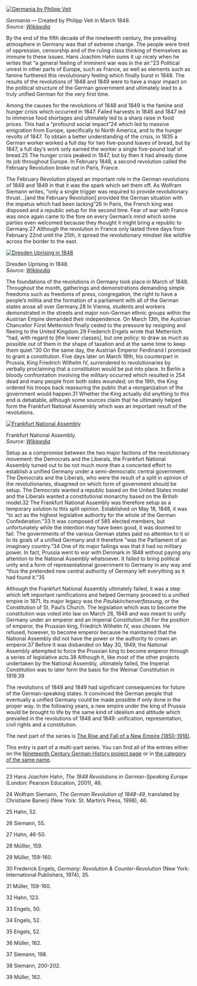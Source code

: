 [![Germania by Philipp Veit](392px-Image_Germania_painting.jpg "Germania by Philipp Veit")](https://i0.wp.com/www.historyrhymes.info/wp-content/uploads/2010/04/392px-Image_Germania_painting.jpg?ssl=1)

*Germania* — Created by Philipp Veit in March 1848.  
*Source: [Wikipedia](http://en.wikipedia.org/wiki/File:Image_Germania_\(painting\).jpg)*

By the end of the fifth decade of the nineteenth century, the prevailing atmosphere in Germany was that of extreme change. The people were tired of oppression, censorship and of the ruling class thinking of themselves as immune to these issues. Hans Joachim Hahn sums it up nicely when he writes that “a general feeling of imminent war was in the air.”23 Political unrest in other parts of Europe, such as France, as well as elements such as famine furthered this revolutionary feeling which finally burst in 1848. The results of the revolutions of 1848 and 1849 were to have a major impact on the political structure of the German government and ultimately lead to a truly unified German for the very first time.

Among the causes for the revolutions of 1848 and 1849 is the famine and hunger crisis which occurred in 1847. Failed harvests in 1846 and 1847 led to immense food shortages and ultimately led to a sharp raise in food prices. This had a “profound social impact”24 which led to massive emigration from Europe, specifically to North America, and to the hunger revolts of 1847. To obtain a better understanding of the crisis, in 1835 a German worker worked a full day for two five-pound loaves of bread, but by 1847, a full day‘s work only earned the worker a single five-pound loaf of bread.25 The hunger crisis peaked in 1847, but by then it had already done its job throughout Europe. In February 1848, a second revolution called the February Revolution broke out in Paris, France.

The February Revolution played an important role in the German revolutions of 1848 and 1849 in that it was the spark which set them off. As Wolfram Siemann writes, “only a single trigger was required to provide revolutionary thrust…\[and the February Revolution\] provided the German situation with the impetus which had been lacking”26 In Paris, the French king was disposed and a republic setup for the second time. Fear of war with France was once again came to the fore on every German’s mind which some parties even welcomed because they thought it might bring a republic to Germany.27 Although the revolution in France only lasted three days from February 22nd until the 25th, it spread the revolutionary mindset like wildfire across the border to the east.

[![Dresden Uprising in 1848](800px-Barricades_-_1848_Germany.jpg "Dresden Uprising in 1848")](https://i0.wp.com/www.historyrhymes.info/wp-content/uploads/2010/04/800px-Barricades_-_1848_Germany.jpg?ssl=1)

Dresden Uprising in 1848.  
*Source: [Wikipedia](http://en.wikipedia.org/wiki/File:Barricades_-_1848_Germany.jpg)*

The foundations of the revolutions in Germany took place in March of 1848. Throughout the month, gatherings and demonstrations demanding simple freedoms such as freedoms of press, congregation, the right to have a people’s militia and the formation of a parliament with all of the German states arose all over Germany.28 In Vienna, students and workers demonstrated in the streets and major non-German ethnic groups within the Austrian Empire demanded their independence. On March 13th, the Austrian Chancellor Fürst Metternich finally ceded to the pressure by resigning and fleeing to the United Kingdom.29 Frederich Engels wrote that Metternich “had, with regard to \[the lower classes\], but one policy: to draw as much as possible out of them in the shape of taxation and at the same time to keep them quiet.”30 On the same day, the Austrian Emperor Ferdinand I promised to grant a constitution. Five days later on March 18th, his counterpart in Prussia, King Friedrich Wilhelm IV, surrendered to revolutionaries by verbally proclaiming that a constitution would be put into place. In Berlin a bloody confrontation involving the military occurred which resulted in 254 dead and many people from both sides wounded; on the 19th, the King ordered his troops back reassuring the public that a reorganization of the government would happen.31 Whether the King actually did anything to this end is debatable, although some sources claim that he ultimately helped form the Frankfurt National Assembly which was an important result of the revolutions.

[![Frankfurt National Assembly](800px-Nationalversammlung.jpg "Frankfurt National Assembly")](https://i0.wp.com/www.historyrhymes.info/wp-content/uploads/2010/04/800px-Nationalversammlung.jpg?ssl=1)

Frankfurt National Assembly.  
*Source: [Wikipedia](http://de.wikipedia.org/w/index.php?title=Datei:Nationalversammlung.jpg&filetimestamp=20060624223857)*

Setup as a compromise between the two major factions of the revolutionary movement: the Democrats and the Liberals, the Frankfurt National Assembly turned out to be not much more than a concerted effort to establish a unified Germany under a semi-democratic central government. The Democrats and the Liberals, who were the result of a split in opinion of the revolutionaries, disagreed on which form of government should be setup. The Democrats wanted a republic based on the United States model and the Liberals wanted a constitutional monarchy based on the British model.32 The Frankfurt National Assembly was therefore setup as a temporary solution to this split opinion. Established on May 18, 1848, it was “to act as the highest legislative authority for the whole of the German Confederation.”33 It was composed of 585 elected members, but unfortunately while the intention may have been good, it was doomed to fail. The governments of the various German states paid no attention to it or to its goals of a unified Germany and it therefore “was the Parliament of an imaginary country.”34 One of its major failings was that it had no military power. In fact, Prussia went to war with Denmark in 1848 without paying any attention to the National Assembly whatsoever. It failed to bring political unity and a form of representational government to Germany in any way and “thus the pretended new central authority of Germany left everything as it had found it.”35

Although the Frankfurt National Assembly ultimately failed, it was a step which left important ramifications and helped Germany proceed to a unified empire in 1871. Its major legacy was the *Paulskirchenverfassung*, or the Constitution of St. Paul’s Church. The legislation which was to become the constitution was voted into law on March 28, 1848 and was meant to unify Germany under an emperor and an Imperial Constitution.36 For the position of emperor, the Prussian king, Friedrich Wilhelm IV, was chosen. He refused, however, to become emperor because he maintained that the National Assembly did not have the power or the authority to crown an emperor.37 Before it was disbanded on May 30, 1849, the National Assembly attempted to force the Prussian king to become emperor through a series of legislative acts.38 Although it, like most of the other projects undertaken by the National Assembly, ultimately failed, the Imperial Constitution was to later form the basis for the Weimar Constitution in 1919.39

The revolutions of 1848 and 1849 had significant consequences for future of the German-speaking states. It convinced the German people that eventually a unified Germany could be made possible if only done in the proper way. In the following years, a new empire under the king of Prussia would be brought to life by the same kind of idealism and attitude which prevailed in the revolutions of 1848 and 1849: unification, representation, civil rights and a constitution.

The next part of the series is [The Rise and Fall of a New Empire (1850-1918)](https://www.historyrhymes.info/2010/04/17/nineteenth-century-german-history-rise-and-fall-of-a-new-empire-1850-1918/).

This entry is part of a multi-part series. You can find all of the entries either on the [Nineteenth Century German History project page](https://www.historyrhymes.info/featured/nineteenth-century-german-history/) or in [the category of the same name](https://www.historyrhymes.info/category/multi-part-series/nineteenth-century-german-history/).

* * *

23 Hans Joachim Hahn, *The 1848 Revolutions in German-Speaking Europe* (London: Pearson Education, 2001), 46.

24 Wolfram Siemann, *The German Revolution of 1848-49*, translated by Christiane Banerji (New York: St. Martin’s Press, 1998), 46.

25 Hahn, 52.

26 Siemann, 55.

27 Hahn, 46-50.

28 Mülller, 159.

29 Müller, 159-160.

30 Frederick Engels, *Germany: Revolution & Counter-Revolution* (New York: International Publishers, 1974), 35.

31 Müller, 159-160.

32 Hahn, 123.

33 Engels, 50.

34 Engels, 52.

35 Engels, 52.

36 Müller, 162.

37 Siemann, 198.

38 Siemann, 200-202.

39 Müller, 162.